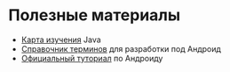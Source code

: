 # Полезные материалы

- [Карта изучения](https://hyperskill.org/knowledge-map?v=table) Java
- [Справочник терминов](https://developers-dot-devsite-v2-prod.appspot.com/android/for-all/vocab-words/index_d7a381840d69a6d0a7a0fb08110a27b30a39a7b7ef51c0c58aa8bad77cb884a6.frame) для разработки под Андроид
- [Официальный туториал](https://developer.android.com/guide?hl=RU) по Андроиду
